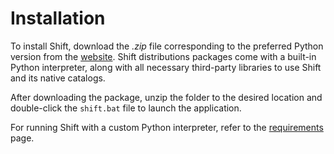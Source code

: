 # Installation

To install Shift, download the *.zip* file corresponding to the preferred Python version from the [website](https://https://www.inbibo.co.uk/shift). Shift distributions packages come with a built-in Python interpreter, along with all necessary third-party libraries to use Shift and its native catalogs.

After downloading the package, unzip the folder to the desired location and double-click the `shift.bat` file to launch the application.

For running Shift with a custom Python interpreter, refer to the  [requirements](requirements.md) page.